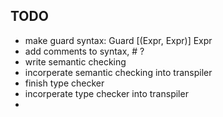 ## TODO

- make guard syntax: Guard [(Expr, Expr)] Expr
- add comments to syntax, # ?
- write semantic checking
- incorperate semantic checking into transpiler
- finish type checker
- incorperate type checker into transpiler
-
